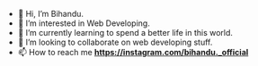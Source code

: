 - 👋 Hi, I’m Bihandu.
- 👀 I’m interested in Web Developing.
- 🌱 I’m currently learning to spend a better life in this world.
- 💞️ I’m looking to collaborate on web developing stuff.
- 📫 How to reach me <strong><u><b>https://instagram.com/bihandu._official</b></u></strong>

<!---
Programmmer-Bihandu/Programmmer-Bihandu is a ✨ special ✨ repository because its `README.md` (this file) appears on your GitHub profile.
You can click the Preview link to take a look at your changes.
--->
